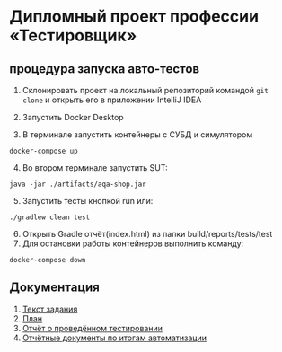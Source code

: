 # Дипломный проект профессии «Тестировщик»
## процедура запуска авто-тестов

1. Склонировать проект на локальный репозиторий командой ```git clone``` и открыть 
его в приложении IntelliJ IDEA

2. Запустить Docker Desktop

3. В терминале запустить контейнеры с СУБД и симулятором
```
docker-compose up
```
4. Во втором терминале запустить SUT:
```
java -jar ./artifacts/aqa-shop.jar 
```
5. Запустить тесты кнопкой run или:
```
./gradlew clean test
```
6. Открыть Gradle отчёт(index.html) из папки 
build/reports/tests/test
7. Для остановки работы контейнеров выполнить команду:
```
docker-compose down
```

## Документация
1. [Текст задания](https://github.com/netology-code/qa-diploma)
2. [План](https://github.com/TszyaoEkaterina/qa-diploma/docs/Plan.md)
3. [Отчёт о проведённом тестировании](https://github.com/TszyaoEkaterina/qa-diploma/docs/Report.md)
4. [Отчётные документы по итогам автоматизации](https://github.com/TszyaoEkaterina/qa-diploma/docs/Summary.md)